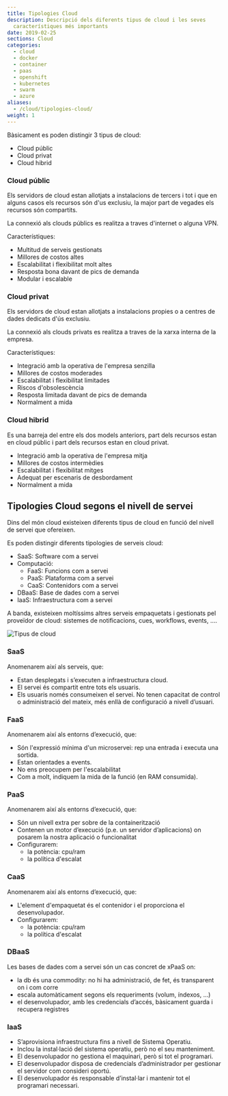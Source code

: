 ```yaml
---
title: Tipologies Cloud
description: Descripció dels diferents tipus de cloud i les seves
  característiques més importants
date: 2019-02-25
sections: Cloud
categories:
  - cloud
  - docker
  - container
  - paas
  - openshift
  - kubernetes
  - swarm
  - azure
aliases:
  - /cloud/tipologies-cloud/
weight: 1
---
```


Bàsicament es poden distingir 3 tipus de cloud:

- Cloud públic
- Cloud privat
- Cloud hibrid

### Cloud públic

Els servidors de cloud estan allotjats a instalacions de tercers i tot i que en alguns casos els recursos són d'us exclusiu, la major part de vegades els recursos són compartits.

La connexió als clouds públics es realitza a traves d'internet o alguna VPN.

Característiques:

- Multitud de serveis gestionats
- Millores de costos altes
- Escalabilitat i flexibilitat molt altes
- Resposta bona davant de pics de demanda
- Modular i escalable

### Cloud privat

Els servidors de cloud estan allotjats a instalacions propies o a centres de dades dedicats d'ús exclusiu.

La connexió als clouds privats es realitza a traves de la xarxa interna de la empresa.

Característiques:

- Integració amb la operativa de l'empresa senzilla
- Millores de costos moderades
- Escalabilitat i flexibilitat limitades
- Riscos d'obsolescència
- Resposta limitada davant de pics de demanda
- Normalment a mida


### Cloud hibrid

Es una barreja del entre els dos models anteriors, part dels recursos estan en cloud públic i part dels recursos estan en cloud privat.

- Integració amb la operativa de l'empresa mitja
- Millores de costos intermèdies
- Escalabilitat i flexibilitat mitges
- Adequat per escenaris de desbordament
- Normalment a mida

## Tipologies Cloud segons el nivell de servei

Dins del món cloud existeixen diferents tipus de cloud en funció del nivell de servei que ofereixen.

Es poden distingir diferents tipologies de serveis cloud:

- SaaS: Software com a servei
- Computació:
  - FaaS: Funcions com a servei
  - PaaS: Plataforma com a servei
  - CaaS: Contenidors com a servei
- DBaaS: Base de dades com a servei
- IaaS: Infraestructura com a servei

A banda, existeixen moltíssims altres serveis empaquetats i gestionats pel proveïdor de cloud: sistemes de notificacions, cues, workflows, events, ....

![Tipus de cloud](/related/cloud/tipusCloud.png) 

### SaaS

Anomenarem així als serveis, que:

- Estan desplegats i s’executen a infraestructura cloud.
- El servei és compartit entre tots els usuaris.
- Els usuaris només consumeixen el servei. No tenen capacitat de control o administració del mateix, més enllà de configuració a nivell d’usuari.

### FaaS

Anomenarem així als entorns d’execució, que:

- Són l'expressió mínima d'un microservei: rep una entrada i executa una sortida.
- Estan orientades a events. 
- No ens preocupem per l'escalabilitat
- Com a molt, indiquem la mida de la funció (en RAM consumida).

### PaaS

Anomenarem així als entorns d’execució, que:

- Són un nivell extra per sobre de la containerització
- Contenen un motor d’execució (p.e. un servidor d’aplicacions) on posarem la nostra aplicació o funcionalitat
- Configurarem:
  - la potència: cpu/ram
  - la política d'escalat

### CaaS

Anomenarem així als entorns d’execució, que:

- L'element d'empaquetat és el contenidor i el proporciona el desenvolupador.
- Configurarem:
  - la potència: cpu/ram
  - la política d'escalat

### DBaaS

Les bases de dades com a servei són un cas concret de xPaaS on:
  
- la db és una commodity: no hi ha administració, de fet, és transparent on i com corre
- escala automàticament segons els requeriments (volum, índexos, ...)
- el desenvolupador, amb les credencials d’accés, bàsicament guarda i recupera registres

### IaaS

- S’aprovisiona infraestructura fins a nivell de Sistema Operatiu.
- Inclou la instal·lació del sistema operatiu, però no el seu manteniment.
- El desenvolupador no gestiona el maquinari, però si tot el programari.
- El desenvolupador disposa de credencials d’administrador per gestionar el servidor com consideri oportú.
- El desenvolupador és responsable d’instal·lar i mantenir tot el programari necessari.
